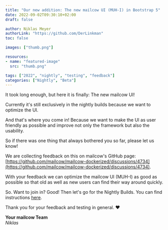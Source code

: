 ```yaml
---
title: "Our new addition: The new mailcow UI (MUH-I) in Bootstrap 5"
date: 2022-09-02T09:30:10+02:00
draft: false

author: Niklas Meyer
authorLink: "https://github.com/DerLinkman"
toc: false

images: ["thumb.png"]

resources:
- name: "featured-image"
  src: "thumb.png"

tags: ["2022", "nightly", "testing", "feedback"]
categories: ["Nightly", "Beta"]
---
```


It took long enough, but here it is finally: The new mailcow UI!

Currently it's still exclusively in the nightly builds because we want to optimize the UI.

And that's where you come in! Because we want to make the UI as user friendly as possible and improve not only the framework but also the usability.

So if there was one thing that always bothered you so far, please let us know!

We are collecting feedback on this on mailcow's GitHub page:
[https://github.com/mailcow/mailcow-dockerized/discussions/4734](https://github.com/mailcow/mailcow-dockerized/discussions/4734).

With your feedback we can optimize the mailcow UI (MUH-I) as good as possible so that old as well as new users can find their way around quickly.

So. Want to join in? Good! Then let's go for the Nightly Builds. You can find instructions [here](https://mailcow.github.io/mailcow-dockerized-docs/i_u_m/i_u_m_update/#new-get-nightly-updates).

Thank you for your feedback and testing in general. ❤️

**Your mailcow Team** <br>
*Niklas*